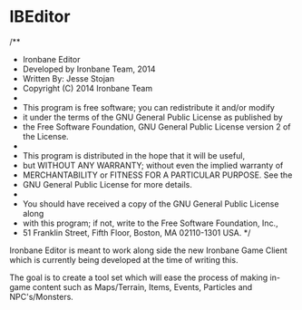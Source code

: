 IBEditor
========
/**
 * 	  Ironbane Editor
 * 	  Developed by Ironbane Team, 2014
 * 	  Written By: Jesse Stojan
 * 	  Copyright (C) 2014  Ironbane Team
 *
 *    This program is free software; you can redistribute it and/or modify
 *    it under the terms of the GNU General Public License as published by
 *    the Free Software Foundation, GNU General Public License version 2 of the License.
 *
 *    This program is distributed in the hope that it will be useful,
 *    but WITHOUT ANY WARRANTY; without even the implied warranty of
 *    MERCHANTABILITY or FITNESS FOR A PARTICULAR PURPOSE.  See the
 *    GNU General Public License for more details.
 *
 *    You should have received a copy of the GNU General Public License along
 *    with this program; if not, write to the Free Software Foundation, Inc.,
 *    51 Franklin Street, Fifth Floor, Boston, MA 02110-1301 USA.
 */

Ironbane Editor is meant to work along side the new Ironbane Game Client which is currently being developed at the time of writing this.

The goal is to create a tool set which will ease the process of making in-game content such as Maps/Terrain, Items, Events, Particles and NPC's/Monsters.
